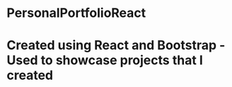 # PersonalPortfolioReact

# Created using React and Bootstrap - Used to showcase projects that I created

